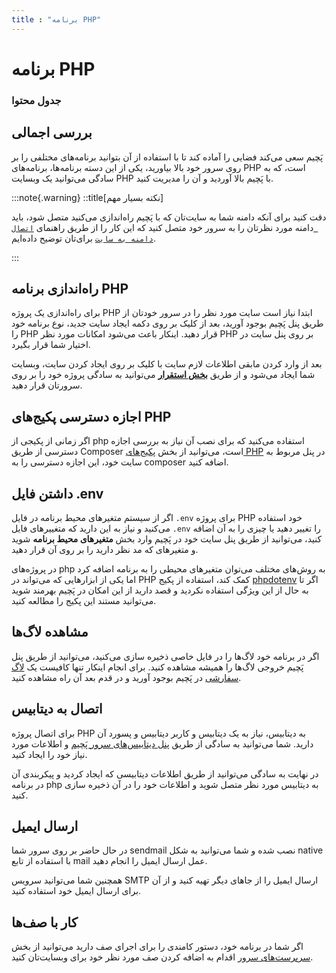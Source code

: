 ```yaml
---
title : "برنامه PHP"
---
```


# برنامه PHP

### جدول محتوا

## بررسی اجمالی

پَچیم سعی می‌کند فضایی را آماده کند تا با استفاده از آن بتوانید برنامه‌های مختلفی را بر روی سرور خود بالا بیاورید، یکی از این دسته برنامه‌ها، برنامه‌های PHP است، که به سادگی می‌توانید یک وبسایت PHP با پَچیم بالا آوردید و آن را مدیریت کنید.

:::note{.warning}
::title[نکته بسیار مهم]

دقت کنید برای آنکه دامنه شما به سایت‌تان که با پَچیم راه‌اندازی می‌کنید متصل شود، باید دامنه مورد نظرتان را به سرور خود متصل کنید که این کار را از طریق راهنمای [`اتصال دامنه به سایت`](/sites/setup-site/connect-domain-to-site) برای‌تان توضیح داده‌ایم.

:::

## راه‌اندازی برنامه PHP

برای راه‌اندازی یک پروژه PHP ابتدا نیاز است سایت مورد نظر را در سرور خودتان از طریق پنل پَچیم بوجود آورید، بعد از کلیک بر روی دکمه ایجاد سایت جدید، نوع برنامه خود را PHP قرار دهید. اینکار باعث می‌شود امکانات مورد نظر PHP بر روی پنل سایت در اختیار شما قرار بگیرد. 

بعد از وارد کردن مابقی اطلاعات لازم سایت با کلیک بر روی ایجاد کردن سایت، وبسایت شما ایجاد می‌شود و از طریق **[بخش استقرار](/sites/deployments)** می‌توانید به سادگی پروژه خود را بر روی سرورتان قرار دهید.

## اجازه دسترسی پکیج‌های PHP

اگر زمانی از پکیجی از php استفاده می‌کنید که برای نصب آن نیاز به بررسی اجازه دسترسی از طریق Composer است، می‌توانید از بخش [پکیج‌های PHP](/sites/php-packages) در پنل مربوط به سایت خود، این اجازه دسترسی را به composer اضافه کنید. 

## داشتن فایل .env

اگر از سیستم متغیرهای محیط برنامه در فایل `.env` برای پروژه PHP خود استفاده می‌کنید و نیاز به این دارید که متغییرهای فایل `.env` را تغییر دهید یا چیزی را به آن اضافه کنید، می‌توانید از طریق پنل سایت خود در پَچیم وارد بخش **متغیرهای محیط برنامه** شوید و متغیرهای که مد نظر دارید را بر روی آن قرار دهید.

در پروژه‌های php به روش‌های مختلف می‌توان متغیرهای محیطی را به برنامه اضافه کرد اما یکی از ابزارهایی که می‌تواند در PHP کمک کند، استفاده از پکیج [phpdotenv](https://github.com/vlucas/phpdotenv) اگر تا به حال از این ویژگی استفاده نکردید و قصد دارید از این امکان در پَچیم بهرمند شوید می‌توانید مستند این پکیج را مطالعه کنید.

## مشاهده لاگ‌ها

اگر در برنامه خود لاگ‌ها را در فایل خاصی ذخیره سازی می‌کنید، می‌توانید از طریق پنل پَچیم خروجی لاگ‌ها را همیشه مشاهده کنید. برای انجام اینکار تنها کافیست یک [لاگ سفارشی](/sites/logs#لاگهای-سفارشی) در پَچیم بوجود آورید و در قدم بعد آن راه مشاهده کنید.

## اتصال به دیتابیس

برای اتصال پروژه PHP به دیتابیس، نیاز به یک دیتابیس و کاربر دیتابیس و پسورد آن دارید. شما می‌توانید به سادگی از طریق [پنل دیتابیس‌های سرور پَچیم](/servers/databases) و اطلاعات مورد نیاز خود را ایجاد کنید.

در نهایت به سادگی می‌توانید از طریق اطلاعات دیتابیسی که ایجاد کردید و پیکربندی آن در برنامه php به دیتابیس مورد نظر متصل شوید و اطلاعات خود را در آن ذخیره سازی کنید.

## ارسال ایمیل

در حال حاضر بر روی سرور شما sendmail نصب شده و شما می‌توانید به شکل native با استفاده از تابع mail عمل ارسال ایمیل را انجام دهید.

همچنین شما می‌توانید سرویس SMTP ارسال ایمیل را از جاهای دیگر تهیه کنید و از آن برای ارسال ایمیل خود استفاده کنید. 

## کار با صف‌ها

اگر شما در برنامه خود، دستور کامندی را برای اجرای صف دارید ‌می‌توانید از بخش [سرپرست‌های سرور](/servers/supervisor) اقدام به اضافه کردن صف مورد نظر خود برای وبسایت‌تان کنید.
